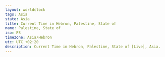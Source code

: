 ```yaml
---
layout: worldclock
tags: Asia
state: Asia
title: Current Time in Hebron, Palestine, State of
name: Palestine, State of
iso: PS
timezone: Asia/Hebron
utc: UTC +02:20
description: Current Time in Hebron, Palestine, State of [Live], Asia. Live update now time in Hebron, timezone Asia/Hebron, UTC +02:20, Country ISO code & Current Local Time.
---
```


